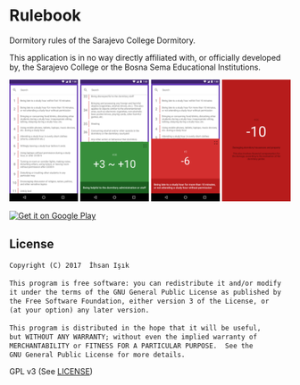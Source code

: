 # Rulebook
Dormitory rules of the Sarajevo College Dormitory.

This application is in no way directly affiliated with, or officially developed by, the Sarajevo College or the Bosna Sema Educational Institutions.

![](/graphics/screenshot/readme.png)

<a href='https://play.google.com/store/apps/details?id=tr.xip.scd.kisokusho&utm_source=global_co&utm_medium=prtnr&utm_content=Mar2515&utm_campaign=PartBadge&pcampaignid=MKT-Other-global-all-co-prtnr-py-PartBadge-Mar2515-1'><img height="62" alt='Get it on Google Play' src='https://play.google.com/intl/en_us/badges/images/generic/en_badge_web_generic.png'/></a>
## License
```
Copyright (C) 2017  İhsan Işık

This program is free software: you can redistribute it and/or modify
it under the terms of the GNU General Public License as published by
the Free Software Foundation, either version 3 of the License, or
(at your option) any later version.

This program is distributed in the hope that it will be useful,
but WITHOUT ANY WARRANTY; without even the implied warranty of
MERCHANTABILITY or FITNESS FOR A PARTICULAR PURPOSE.  See the
GNU General Public License for more details.
```
GPL v3 (See [LICENSE](/LICENSE))
